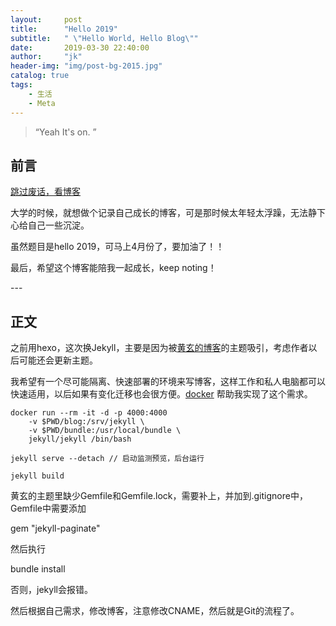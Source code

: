 ```yaml
---
layout:     post
title:      "Hello 2019"
subtitle:   " \"Hello World, Hello Blog\""
date:       2019-03-30 22:40:00
author:     "jk"
header-img: "img/post-bg-2015.jpg"
catalog: true
tags:
    - 生活
    - Meta
---
```


> “Yeah It's on. ”


## 前言

[跳过废话，看博客 ](#build) 

大学的时候，就想做个记录自己成长的博客，可是那时候太年轻太浮躁，无法静下心给自己一些沉淀。

虽然题目是hello 2019，可马上4月份了，要加油了！！

最后，希望这个博客能陪我一起成长，keep noting！

<p id = "build"></p>
---

## 正文

之前用hexo，这次换Jekyll，主要是因为被[黄玄的博客](http://huangxuan.me/)的主题吸引，考虑作者以后可能还会更新主题。



我希望有一个尽可能隔离、快速部署的环境来写博客，这样工作和私人电脑都可以快速适用，以后如果有变化迁移也会很方便。[docker](https://hub.docker.com/r/jekyll/jekyll/) 帮助我实现了这个需求。

```shell
docker run --rm -it -d -p 4000:4000
	-v $PWD/blog:/srv/jekyll \
	-v $PWD/bundle:/usr/local/bundle \
	jekyll/jekyll /bin/bash

jekyll serve --detach // 启动监测预览，后台运行

jekyll build 
```

黄玄的主题里缺少Gemfile和Gemfile.lock，需要补上，并加到.gitignore中，Gemfile中需要添加

gem "jekyll-paginate"

然后执行

bundle install

否则，jekyll会报错。

然后根据自己需求，修改博客，注意修改CNAME，然后就是Git的流程了。





